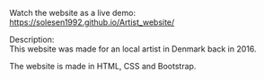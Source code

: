 Watch the website as a live demo:
https://solesen1992.github.io/Artist_website/

Description: <br>
This website was made for an local artist in Denmark back in 2016.

The website is made in HTML, CSS and Bootstrap.
